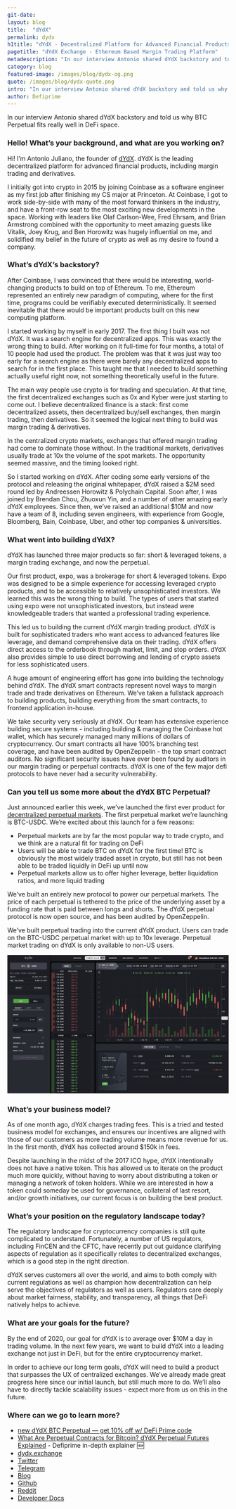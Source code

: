 ```yaml
---
git-date:
layout: blog
title:  "dYdX"
permalink: dydx
h1title: "dYdX - Decentralized Platform for Advanced Financial Products"
pagetitle: "dYdX Exchange - Ethereum Based Margin Trading Platform"
metadescription: "In our interview Antonio shared dYdX backstory and told us why BTC Perpetual fits really well in DeFi space"
category: blog
featured-image: /images/blog/dydx-og.png
quote: /images/blog/dydx-quote.png
intro: "In our interview Antonio shared dYdX backstory and told us why BTC Perpetual fits really well in DeFi space"
author: Defiprime
---
```

In our interview Antonio shared dYdX backstory and told us why BTC Perpetual fits really well in DeFi space.  

### Hello! What’s your background, and what are you working on?

Hi! I’m Antonio Juliano, the founder of [dYdX](https://trade.dydx.exchange/r/defiprime). dYdX is the leading decentralized platform for advanced financial products, including margin trading and derivatives.

I initially got into crypto in 2015 by joining Coinbase as a software engineer as my first job after finishing my CS major at Princeton. At Coinbase, I got to work side-by-side with many of the most forward thinkers in the industry, and have a front-row seat to the most exciting new developments in the space. Working with leaders like Olaf Carlson-Wee, Fred Ehrsam, and Brian Armstrong combined with the opportunity to meet amazing guests like Vitalik, Joey Krug, and Ben Horowitz was hugely influential on me, and solidified my belief in the future of crypto as well as my desire to found a company.

### What’s dYdX’s backstory?

After Coinbase, I was convinced that there would be interesting, world-changing products to build on top of Ethereum. To me, Ethereum represented an entirely new paradigm of computing, where for the first time, programs could be verifiably executed deterministically. It seemed inevitable that there would be important products built on this new computing platform.

I started working by myself in early 2017. The first thing I built was not dYdX. It was a search engine for decentralized apps. This was exactly the wrong thing to build. After working on it full-time for four months, a total of 10 people had used the product. The problem was that it was just way too early for a search engine as there were barely any decentralized apps to search for in the first place. This taught me that I needed to build something actually useful right now, not something theoretically useful in the future.

The main way people use crypto is for trading and speculation. At that time, the first decentralized exchanges such as 0x and Kyber were just starting to come out. I believe decentralized finance is a stack: first come decentralized assets, then decentralized buy/sell exchanges, then margin trading, then derivatives. So it seemed the logical next thing to build was margin trading & derivatives.

In the centralized crypto markets, exchanges that offered margin trading had come to dominate those without. In the traditional markets, derivatives usually trade at 10x the volume of the spot markets. The opportunity seemed massive, and the timing looked right.

So I started working on dYdX. After coding some early versions of the protocol and releasing the original whitepaper, dYdX raised a $2M seed round led by Andreessen Horowitz & Polychain Capital. Soon after, I was joined by Brendan Chou, Zhuoxun Yin, and a number of other amazing early dYdX employees. Since then, we’ve raised an additional $10M and now have a team of 8, including seven engineers, with experience from Google, Bloomberg, Bain, Coinbase, Uber, and other top companies & universities.

### What went into building dYdX?

dYdX has launched three major products so far: short & leveraged tokens, a margin trading exchange, and now the perpetual.

Our first product, expo, was a brokerage for short & leveraged tokens. Expo was designed to be a simple experience for accessing leveraged crypto products, and to be accessible to relatively unsophisticated investors. We learned this was the wrong thing to build. The types of users that started using expo were not unsophisticated investors, but instead were knowledgeable traders that wanted a professional trading experience.

This led us to building the current dYdX margin trading product. dYdX is built for sophisticated traders who want access to advanced features like leverage, and demand comprehensive data on their trading. dYdX offers direct access to the orderbook through market, limit, and stop orders. dYdX also provides simple to use direct borrowing and lending of crypto assets for less sophisticated users.

A huge amount of engineering effort has gone into building the technology behind dYdX. The dYdX smart contracts represent novel ways to margin trade and trade derivatives on Ethereum. We’ve taken a fullstack approach to building products, building everything from the smart contracts, to frontend application in-house.

We take security very seriously at dYdX. Our team has extensive experience building secure systems - including building & managing the Coinbase hot wallet, which has securely managed many millions of dollars of cryptocurrency. Our smart contracts all have 100% branching test coverage, and have been audited by OpenZeppelin - the top smart contract auditors. No significant security issues have ever been found by auditors in our margin trading or perpetual contracts. dYdX is one of the few major defi protocols to have never had a security vulnerability.

### Can you tell us some more about the dYdX BTC Perpetual?

Just announced earlier this week, we’ve launched the first ever product for [decentralized perpetual markets](https://dydx.exchange/perpetual/?r=defiprime). The first perpetual market we’re launching is BTC-USDC. We’re excited about this launch for a few reasons:

*   Perpetual markets are by far the most popular way to trade crypto, and we think are a natural fit for trading on DeFi
*   Users will be able to trade BTC on dYdX for the first time! BTC is obviously the most widely traded asset in crypto, but still has not been able to be traded liquidly in DeFi up until now
*   Perpetual markets allow us to offer higher leverage, better liquidation ratios, and more liquid trading

We’ve built an entirely new protocol to power our perpetual markets. The price of each perpetual is tethered to the price of the underlying asset by a funding rate that is paid between longs and shorts. The dYdX perpetual protocol is now open source, and has been audited by OpenZeppelin.

We’ve built perpetual trading into the current dYdX product. Users can trade on the BTC-USDC perpetual market with up to 10x leverage. Perpetual market trading on dYdX is only available to non-US users.

![](/images/blog/dydx-perpetual-btc.png)

### What’s your business model?

As of one month ago, dYdX charges trading fees. This is a tried and tested business model for exchanges, and ensures our incentives are aligned with those of our customers as more trading volume means more revenue for us. In the first month, dYdX has collected around $150k in fees.

Despite launching in the midst of the 2017 ICO hype, dYdX intentionally does not have a native token. This has allowed us to iterate on the product much more quickly, without having to worry about distributing a token or managing a network of token holders. While we are interested in how a token could someday be used for governance, collateral of last resort, and/or growth initiatives, our current focus is on building the best product.

### What’s your position on the regulatory landscape today?

The regulatory landscape for cryptocurrency companies is still quite complicated to understand. Fortunately, a number of US regulators, including FinCEN and the CFTC, have recently put out guidance clarifying aspects of regulation as it specifically relates to decentralized exchanges, which is a good step in the right direction.

dYdX serves customers all over the world, and aims to both comply with current regulations as well as champion how decentralization can help serve the objectives of regulators as well as users. Regulators care deeply about market fairness, stability, and transparency, all things that DeFi natively helps to achieve.

### What are your goals for the future?

By the end of 2020, our goal for dYdX is to average over $10M a day in trading volume. In the next few years, we want to build dYdX into a leading exchange not just in DeFi, but for the entire cryptocurrency market.

In order to achieve our long term goals, dYdX will need to build a product that surpasses the UX of centralized exchanges. We’ve already made great progress here since our initial launch, but still much more to do. We’ll also have to directly tackle scalability issues - expect more from us on this in the future.

### Where can we go to learn more?

- [new dYdX BTC Perpetual — get 10% off w/ DeFi Prime code](https://trade.dydx.exchange/r/defiprime)
- [What Are Perpetual Contracts for Bitcoin? dYdX Perpetual Futures Explained](/perpetual-dydx) - Defiprime in-depth explainer 🆕 
- [dydx.exchange](https://trade.dydx.exchange/r/defiprime)
- [Twitter](https://twitter.com/dydxprotocol)
- [Telegram](https://t.me/joinchat/GBnMlBb9mQblQck2pThTgw)
- [Blog](https://medium.com/dydxderivatives)
- [Github](https://github.com/dydxprotocol/)
- [Reddit](https://www.reddit.com/r/dydxprotocol/)
- [Developer Docs](https://docs.dydx.exchange/)

